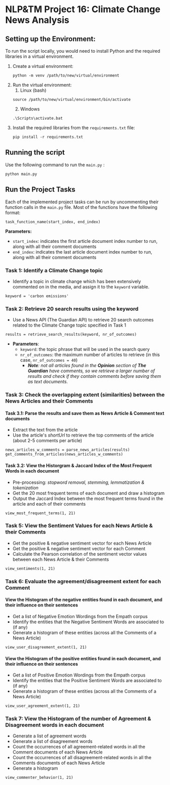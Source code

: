 # NLP&TM Project 16: Climate Change News Analysis

## Setting up the Environment:

To run the script locally, you would need to install Python and the required libraries in a virtual environment.
1. Create a virtual environment: 
   ```commandline
   python -m venv /path/to/new/virtual/environment
   ```
2. Run the virtual environment:
   1. Linux (bash)
   ```commandline
   source /path/to/new/virtual/environment/bin/activate
   ```
   2. Windows
   ```commandline
   .\Scripts\activate.bat
   ```
3. Install the required libraries from the `requirements.txt` file:
   ```commandline
   pip install -r requirements.txt
   ```

## Running the script 
Use the following command to run the `main.py` :
   ```commandline
   python main.py
   ```

## Run the Project Tasks
Each of the implemented project tasks can be run by uncommenting their function calls in the `main.py` file. 
Most of the functions have the following format: 
```
task_function_name(start_index, end_index)
```
**Parameters:**
- `start_index`: indicates the first article document index number to run, along with all their comment documents
- `end_index`: indicates the last article document index number to run, along with all their comment documents


### Task 1: Identify a Climate Change topic
- Identify a topic in climate change which has been extensively commented on in the media, and assign it to the `keyword` variable.
```
keyword = 'carbon emissions'
```

### Task 2: Retrieve 20 search results using the keyword
- Use a News API (The Guardian API) to retrieve 20 search outcomes related to the Climate Change topic specified in Task 1
```
results = retrieve_search_results(keyword, nr_of_outcomes)
```
  - **Parameters**:
    - `keyword`: the topic phrase that will be used in the search query 
    - `nr_of_outcomes`: the maximum number of articles to retrieve (in this case, `nr_of_outcomes = 40`)
      - _**Note**: not all articles found in the **Opinion** section of **The Guardian** have comments, so we retrieve a larger number of results and check if they contain comments before saving them as text documents._

### Task 3: Check the overlapping extent (similarities) between the News Articles and their Comments
#### Task 3.1: Parse the results and save them as News Article & Comment text documents
- Extract the text from the article
- Use the article's _shortUrl_ to retrieve the top comments of the article (about 2-5 comments per article)
```
news_articles_w_comments = parse_news_articles(results)
get_comments_from_articles(news_articles_w_comments)
```
#### Task 3.2: View the Historgram & Jaccard Index of the Most Frequent Words in each document
- Pre-processing: _stopword removal, stemming, lemmatization & tokenization_
- Get the 20 most frequent terms of each document and draw a histogram
- Output the Jaccard Index between the most frequent terms found in the article and each of their comments
```
view_most_frequent_terms(1, 21)
```

### Task 5: View the Sentiment Values for each News Article & their Comments
- Get the positive & negative sentiment vector for each News Article
- Get the positive & negative sentiment vector for each Comment
- Calculate the Pearson correlation of the sentiment vector values between each News Article & their Comments
```
view_sentiments(1, 21)
```

### Task 6: Evaluate the agreement/disagreement extent for each Comment
#### View the Histogram of the negative entities found in each document, and their influence on their sentences
- Get a list of Negative Emotion Wordings from the Empath corpus
- Identify the entities that the Negative Sentiment Words are associated to (if any)
- Generate a histogram of these entities (across all the Comments of a News Article)
```
view_user_disagreement_extent(1, 21)
```
#### View the Histogram of the positive entities found in each document, and their influence on their sentences
- Get a list of Positive Emotion Wordings from the Empath corpus
- Identify the entities that the Positive Sentiment Words are associated to (if any)
- Generate a histogram of these entities (across all the Comments of a News Article)
```
view_user_agreement_extent(1, 21)
```

### Task 7: View the Histogram of the number of Agreement & Disagreement words in each document
- Generate a list of agreement words
- Generate a list of disagreement words
- Count the occurrences of all agreement-related words in all the Comment documents of each News Article
- Count the occurrences of all disagreement-related words in all the Comments documents of each News Article
- Generate a histogram
```
view_commenter_behavior(1, 21)
```